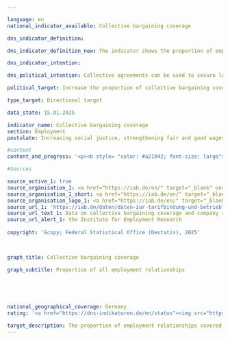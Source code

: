 ```yaml
---

language: en        
national_indicator_available: Collective bargaining coverage        

dns_indicator_definition:         

dns_indicator_definition_new: The indicator shows the proportion of employees (in %) who work in companies with sector/area collective agreements or company/industry collective agreements.        

dns_indicator_intention:         

dns_political_intention: Collective agreements can be used to secure long-term, future-oriented and co-determined working conditions. Directive (<abbr title="European Union" tabindex="0">EU</abbr>) 2022/2041&nbsp;on adequate minimum wages in the European Union (<abbr title="European Union" tabindex="0">EU</abbr> Minimum Wage Directive) also emphasises the importance of collective agreements for ensuring adequate working conditions. Against this backdrop, the directive obliges member states with collective bargaining coverage of less than 80% to draw up an action plan to promote collective bargaining.        

political_target: Increase the proportion of collective bargaining coverage by 2030        

type_target: Directional target        

data_state: 15.01.2025        

indicator_name: Collective bargaining coverage        
section: Employment        
postulate: Increasing social justice, strengthening fair and good wages        

#content         
content_and_progress: '<p><b style= "color: #a21942; font-size: large">8.5.c Collective bargaining coverage</b><br><br>The indicator represents the number of employment relationships in companies bound by collective agreements in relation to the total number of all employment relationships in Germany. If multiple different collective agreements apply to a single employment relationship, it is counted only once. Furthermore, the indicator cannot be directly equated with the proportion of employees covered by a collective agreement, as individuals may hold multiple employment relationships. The indicator exclusively reflects the quantitative spread of collective agreements, which can vary considerably in content. For example, collective agreements that comprehensively regulate working conditions&nbsp;–&nbsp;such as pay, working hours, holiday entitlement, and special payments&nbsp;–&nbsp;are included in the indicator just as much as agreements that may cover only one of these areas and thus have a correspondingly smaller impact on the employment relationship.<br><br>The data on the share of employment relationships covered by collective agreements come from the annual <abbr title="Institute for Employment Research" tabindex="0">IAB</abbr> Establishment Panel on the prevalence of collective agreements and workplace co-determination in Germany, conducted by the Institute for Employment Research (<abbr title="Institute for Employment Research" tabindex="0">IAB</abbr>). The <abbr title="Institute for Employment Research" tabindex="0">IAB</abbr> surveys 15,000&nbsp;companies nationwide across all sectors and sizes. These surveyed companies represent a representative sample of the approximately 2.1&nbsp;million companies in Germany with at least one employee subject to social security contributions.<br><br>In Germany, a distinction is made between sectoral collective agreements (also called industry-wide agreements) and company-level collective agreements (also called in-house agreements). Sectoral agreements are usually negotiated between an employers’ association and a trade union for a particular economic sector and apply to members of the contracting associations. Company agreements, on the other hand, are typically concluded directly with individual employers.<br><br>German collective bargaining law provides that the legal norms of a collective agreement can be extended beyond the parties originally bound by it through so-called declarations of general applicability. With such a declaration, the working conditions set out in the collective agreement&nbsp;–&nbsp;such as wages, working hours, and other regulations&nbsp;–&nbsp;apply to all employers and their employees within the scope of the agreement.<br><br>In 2023, the share of employment relationships covered by collective agreements fell below the 50% mark for the first time, standing at 49.5%. When considering only companies in the private sector, collective agreement coverage is lower than when including the public sector. In the private sector, 35% of employment relationships were covered by sectoral agreements and 7% by company agreements.<br><br>The majority of all employment relationships in 2023&nbsp;(41.6%) were covered by sectoral collective agreements, while only about 7.9% were covered by company agreements. The overall downward trend in collective agreement coverage has existed since the mid-1990s and is almost exclusively due to the decreasing number of sectoral agreements. In contrast, the share of employment relationships covered by company agreements has remained roughly constant since 1998.<br><br>Collective agreement coverage in companies strongly depends on their number of employees: in small companies with 1&nbsp;to 4&nbsp;employees, coverage is only 15%, but it rises with company size. In companies with 5&nbsp;to 9&nbsp;employees, it is 21%; with 10&nbsp;to 20&nbsp;employees, 33%; and with 101&nbsp;to 200&nbsp;employees, 48%. Small companies are significantly more numerous in Germany than large ones. This, combined with the lower coverage in smaller companies, means that the share of companies covered by collective agreements is even lower when companies&nbsp;–&nbsp;not employment relationships&nbsp;–&nbsp;are considered: in 2023, only 22% of companies were bound by a sectoral agreement and merely 2% by a company agreement.<br><br>There is a marked regional difference between the former territory of the Federal Republic and the new Länder. In the new Länder, 45% of employment relationships are covered by a collective agreement, whereas in the former territory of the Federal Republic this share is 51%. However, the general decline in collective agreement coverage is observed in both regions.</p>'                

#Sources        

source_active_1: true
source_organisation_1: <a href="https://iab.de/en/" target="_blank" onclick="return confirm_alert('the Institute for Employment Research', 'En')">Institute for Employment Research</a>
source_organisation_1_short: <a href="https://iab.de/en/" target="_blank" onclick="return confirm_alert('the Institute for Employment Research', 'En')">Institute for Employment Research</a>
source_organisation_logo_1: <a href="https://iab.de/en/" target="_blank" onclick="return confirm_alert('the Institute for Employment Research', 'En')"><img src="https://dns-indikatoren.de/public/OrgImgEn/iab.png" alt="Institute for Employment Research" title=" Click here to visit the homepage of the organizationInstitute for Employment Research" style="height:60px; width:148px; border:transparent"/></a>
source_url_1: 'https://iab.de/daten/daten-zur-tarifbindung-und-betrieblichen-interessenvertetung/'
source_url_text_1: Data on collective bargaining coverage and company representation
source_url_alert_1: the Institute for Employment Research
        
copyright: '&copy; Federal Statistical Office (Destatis), 2025'        

        

graph_title: Collective bargaining coverage        

graph_subtitle: Proportion of all employment relationships        

        

                

national_geographical_coverage: Germany        
rating: '<a href="https://dns-indikatoren.de/en/status"><img src="https://sdg-indikatoren.de/public/Wettersymbole/Blitz.png" title="In 2023 neither the average value nor the last change pointed in the right direction." alt="Weathersymbol: Thuder strom"/></a>'        

target_description: The proportion of employment relationships covered by collective agreements should be increased.<br><br>• According to the target formulation, both the current value and the six-year average development point to a decline. Indicator 8.5.c is assessed as <b>thunderstorm</b> for 2023.        
---
```


